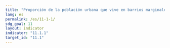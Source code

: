 ```yaml
---
title: "Proporción de la población urbana que vive en barrios marginales, asentamientos improvisados o viviendas inadecuadas"
lang: es
permalink: /es/11-1-1/
sdg_goal: 11
layout: indicator
indicator: "11.1.1"
target_id: "11.1"
---
```


